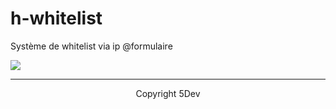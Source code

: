 # h-whitelist
Système de whitelist via ip @formulaire

<img src="https://i.goopics.net/mmki6p.png">

<hr><center>
Copyright 5Dev</center>


